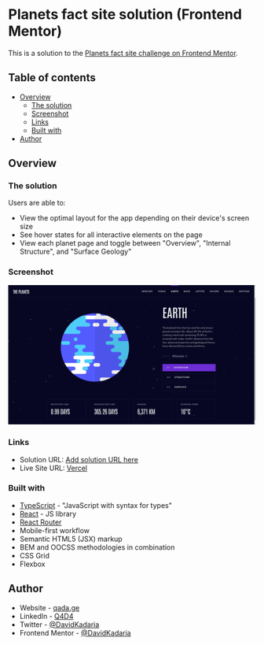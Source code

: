 # Planets fact site solution (Frontend Mentor)

This is a solution to the [Planets fact site challenge on Frontend Mentor](https://www.frontendmentor.io/challenges/planets-fact-site-gazqN8w_f).

## Table of contents

- [Overview](#overview)
  - [The solution](#the-solution)
  - [Screenshot](#screenshot)
  - [Links](#links)
  - [Built with](#built-with)
- [Author](#author)

## Overview

### The solution

Users are able to:

- View the optimal layout for the app depending on their device's screen size
- See hover states for all interactive elements on the page
- View each planet page and toggle between "Overview", "Internal Structure", and "Surface Geology"

### Screenshot

![](./screenshot.png)

### Links

- Solution URL: [Add solution URL here](https://your-solution-url.com)
- Live Site URL: [Vercel](https://planets-fact-five.vercel.app/)

### Built with

- [TypeScript](https://www.typescriptlang.org/) - "JavaScript with syntax for types"
- [React](https://reactjs.org/) - JS library
- [React Router](https://reactrouter.com/)
- Mobile-first workflow
- Semantic HTML5 (JSX) markup
- BEM and OOCSS methodologies in combination
- CSS Grid
- Flexbox

## Author

- Website - [qada.ge](https://qada.ge)
- LinkedIn - [Q4D4](https://www.linkedin.com/in/q4d4/)
- Twitter - [@DavidKadaria](https://www.twitter.com/DavidKadaria)
- Frontend Mentor - [@DavidKadaria](https://www.frontendmentor.io/profile/davidkadaria)
